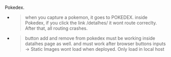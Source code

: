 Pokedex.

- > when you capture a pokemon, it goes to POKEDEX.
  > inside Pokedex, if you click the link /detalhes/ it wont route correclty. After that, all routing crashes.
- > button add and remove from pokedex must be working inside datalhes page as well. and must work after browser buttons inputs
  > -> Static Images wont load when deployed. Only load in local host
